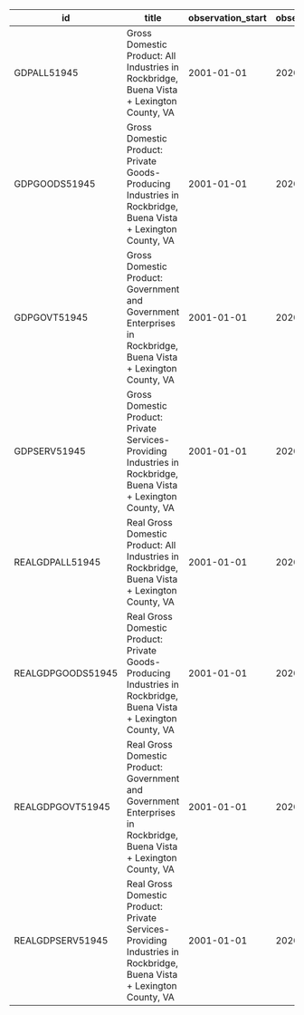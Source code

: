 | id                | title                                                                                                                | observation_start   | observation_end   |
|-------------------|----------------------------------------------------------------------------------------------------------------------|---------------------|-------------------|
| GDPALL51945       | Gross Domestic Product: All Industries in Rockbridge, Buena Vista + Lexington County, VA                             | 2001-01-01          | 2020-01-01        |
| GDPGOODS51945     | Gross Domestic Product: Private Goods-Producing Industries in Rockbridge, Buena Vista + Lexington County, VA         | 2001-01-01          | 2020-01-01        |
| GDPGOVT51945      | Gross Domestic Product: Government and Government Enterprises in Rockbridge, Buena Vista + Lexington County, VA      | 2001-01-01          | 2020-01-01        |
| GDPSERV51945      | Gross Domestic Product: Private Services-Providing Industries in Rockbridge, Buena Vista + Lexington County, VA      | 2001-01-01          | 2020-01-01        |
| REALGDPALL51945   | Real Gross Domestic Product: All Industries in Rockbridge, Buena Vista + Lexington County, VA                        | 2001-01-01          | 2020-01-01        |
| REALGDPGOODS51945 | Real Gross Domestic Product: Private Goods-Producing Industries in Rockbridge, Buena Vista + Lexington County, VA    | 2001-01-01          | 2020-01-01        |
| REALGDPGOVT51945  | Real Gross Domestic Product: Government and Government Enterprises in Rockbridge, Buena Vista + Lexington County, VA | 2001-01-01          | 2020-01-01        |
| REALGDPSERV51945  | Real Gross Domestic Product: Private Services-Providing Industries in Rockbridge, Buena Vista + Lexington County, VA | 2001-01-01          | 2020-01-01        |